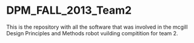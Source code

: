 DPM_FALL_2013_Team2
===================

This is the repository with all the software that was involved in the mcgill Design Principles and Methods robot vuilding compitition for team 2. 
